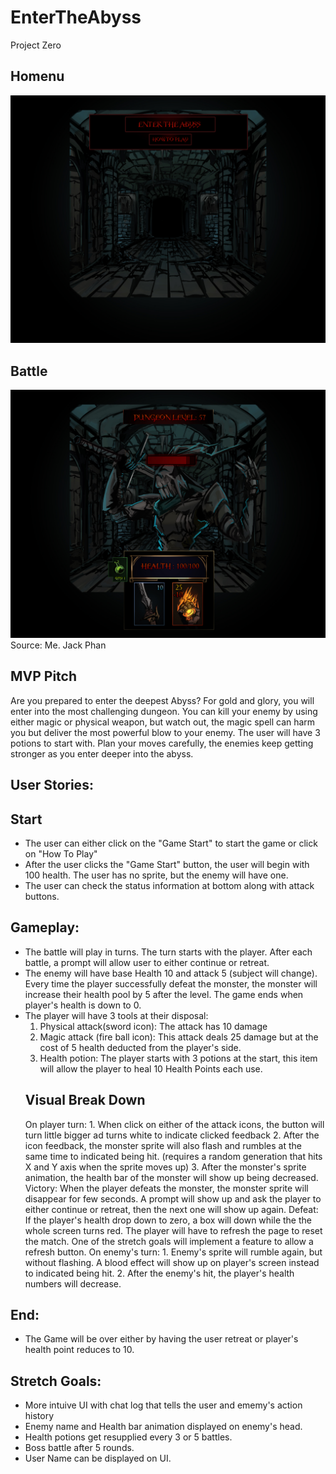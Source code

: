 # EnterTheAbyss
Project Zero
## Homenu
![](photos/HomeMenu.jpg)
## Battle
![](photos/Concept.jpg)
Source: Me. Jack Phan

## MVP Pitch
Are you prepared to enter the deepest Abyss? For gold and glory, you will enter into the most challenging dungeon. You can kill your enemy by using either magic or physical weapon, but watch out, the magic spell can harm you but deliver the most powerful blow to your enemy. The user will have 3 potions to start with. Plan your moves carefully, the enemies keep getting stronger as you enter deeper into the abyss.

## User Stories:
## Start
- The user can either click on the "Game Start" to start the game or click on "How To Play" 
- After the user clicks the "Game Start" button, the user will begin with 100 health. The user has no sprite, but the enemy will have one. 
- The user can check the status information at bottom along with attack buttons.

## Gameplay:
- The battle will play in turns. The turn starts with the player. After each battle, a prompt will allow user to either continue or retreat. 
- The enemy will have base Health 10 and attack 5 (subject will change). Every time the player successfully defeat the monster, the monster will increase their health pool by 5 after the level. The game ends when player's health is down to 0.
- The player will have 3 tools at their disposal:
    1. Physical attack(sword icon): The attack has 10 damage
    2. Magic attack (fire ball icon): This attack deals 25 damage but at the cost of 5 health deducted from the player's side. 
    3. Health potion: The player starts with 3 potions at the start, this item will allow the player to heal 10 Health Points each use.
    ## Visual Break Down
    On player turn: 
        1. When click on either of the attack icons, the button will turn little bigger ad turns white to indicate clicked feedback
        2. After the icon feedback, the monster sprite will also flash and rumbles at the same time to indicated being hit. (requires a random generation that hits X and Y axis when the sprite moves up)
        3. After the monster's sprite animation, the health bar of the monster will show up being decreased.
        Victory: When the player defeats the monster, the monster sprite will disappear for few seconds. A prompt will show up and ask the player to either continue or retreat, then the next one will show up again. 
        Defeat: If the player's health drop down to zero, a box will down while the the whole screen turns red. The player will have to refresh the page to reset the match. One of the stretch goals will implement a feature to allow a refresh button.
    On enemy's turn:
        1. Enemy's sprite will rumble again, but without flashing. A blood effect will show up on player's screen instead to indicated being hit.
        2. After the enemy's hit, the player's health numbers will decrease.



## End:
- The Game will be over either by having the user retreat or player's health point reduces to 10. 

## Stretch Goals: 
- More intuive UI with chat log that tells the user and ememy's action history
- Enemy name and Health bar animation displayed on enemy's head.
- Health potions get resupplied every 3 or 5 battles.
- Boss battle after 5 rounds.
- User Name can be displayed on UI.
